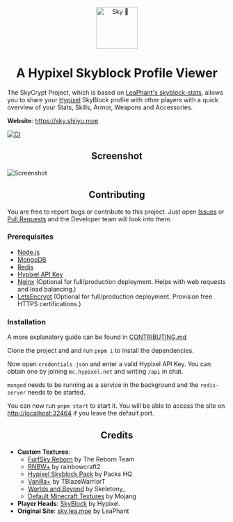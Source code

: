 <p align="center">
  <picture>
    <source media="(prefers-color-scheme: light)" srcset="public/resources/img/logo_black.png">
    <img alt="Sky 🍣" height="96px" src="public/resources/img/logo.png">
  </picture>
</p>
<h1 align="center">A Hypixel Skyblock Profile Viewer</h1>

The SkyCrypt Project, which is based on [LeaPhant's skyblock-stats](https://github.com/LeaPhant/skyblock-stats), allows you to share your <a href="https://hypixel.net/">Hypixel</a> SkyBlock profile with other players with a quick overview of your Stats, Skills, Armor, Weapons and Accessories.

**Website**: https://sky.shiiyu.moe

[![CI](https://github.com/SkyCryptWebsite/SkyCrypt/actions/workflows/node.js.yml/badge.svg)](https://github.com/SkyCryptWebsite/SkyCrypt/actions/workflows/node.js.yml)

<h2 align="center">Screenshot</h1>

![Screenshot](public/resources/img/screenshots/windows-0.jpg)

<h2 align="center">Contributing</h1>

You are free to report bugs or contribute to this project. Just open <a href="../../issues">Issues</a> or <a href="../../pulls">Pull Requests</a> and the Developer team will look into them.

<h3>Prerequisites</h3>

- <a href="https://nodejs.org/">Node.js</a>
- <a href="https://docs.mongodb.com/manual/administration/install-community/">MongoDB</a>
- <a href="https://redis.io/">Redis</a>
- <a href="https://api.hypixel.net/">Hypixel API Key</a>
- <a href="https://www.nginx.com/">Nginx</a> (Optional for full/production deployment. Helps with web requests and load balancing.)
- <a href="https://letsencrypt.org/">LetsEncrypt</a> (Optional for full/production deployment. Provision free HTTPS certifications.)

<h3>Installation</h3>
A more explanatory guide can be found in <a href="/CONTRIBUTING.md">CONTRIBUTING.md</a>

Clone the project and and run `pnpm i` to install the dependencies.

Now open `credentials.json` and enter a valid Hypixel API Key. You can obtain one by joining `mc.hypixel.net` and writing `/api` in chat.

`mongod` needs to be running as a service in the background and the `redis-server` needs to be started.

You can now run `pnpm start` to start it. You will be able to access the site on <a href="http://localhost:32464">http://localhost:32464</a> if you leave the default port.

<h2 align="center">Credits</h2>

- **Custom Textures**:
  - [FurfSky Reborn](https://hypixel.net/threads/4101579) by The Reborn Team
  - [RNBW+](https://hypixel.net/threads/3470904) by rainbowcraft2
  - [Hypixel Skyblock Pack](https://hypixel.net/threads/2103515) by Packs HQ
  - [Vanilla+](https://hypixel.net/threads/2147652) by TBlazeWarriorT
  - [Worlds and Beyond](https://hypixel.net/threads/3597207) by Skeletony\_
  - [Default Minecraft Textures](https://www.minecraft.net/) by Mojang
- **Player Heads**: [SkyBlock](https://hypixel.net/forums/skyblock.157/) by Hypixel.
- **Original Site**: [sky.lea.moe](https://sky.lea.moe/) by LeaPhant
